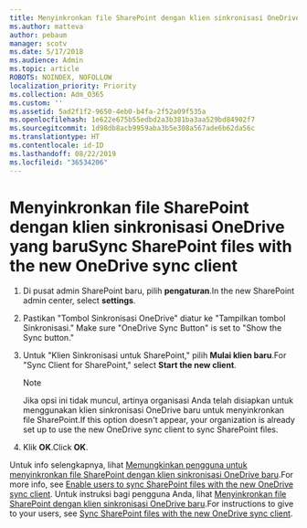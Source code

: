 ```yaml
---
title: Menyinkronkan file SharePoint dengan klien sinkronisasi OneDrive yang baru
ms.author: matteva
author: pebaum
manager: scotv
ms.date: 5/17/2018
ms.audience: Admin
ms.topic: article
ROBOTS: NOINDEX, NOFOLLOW
localization_priority: Priority
ms.collection: Adm_O365
ms.custom: ''
ms.assetid: 5ad2f1f2-9650-4eb0-b4fa-2f52a09f535a
ms.openlocfilehash: 1e622e675b55edbd2a3b381ba3aa529bd84902f7
ms.sourcegitcommit: 1d98db8acb9959aba3b5e308a567ade6b62da56c
ms.translationtype: HT
ms.contentlocale: id-ID
ms.lasthandoff: 08/22/2019
ms.locfileid: "36534206"
---
```

# <a name="sync-sharepoint-files-with-the-new-onedrive-sync-client"></a><span data-ttu-id="639bc-102">Menyinkronkan file SharePoint dengan klien sinkronisasi OneDrive yang baru</span><span class="sxs-lookup"><span data-stu-id="639bc-102">Sync SharePoint files with the new OneDrive sync client</span></span>

1. <span data-ttu-id="639bc-103">Di pusat admin SharePoint baru, pilih **pengaturan**.</span><span class="sxs-lookup"><span data-stu-id="639bc-103">In the new SharePoint admin center, select **settings**.</span></span>
    
2. <span data-ttu-id="639bc-104">Pastikan "Tombol Sinkronisasi OneDrive" diatur ke "Tampilkan tombol Sinkronisasi." </span><span class="sxs-lookup"><span data-stu-id="639bc-104">Make sure "OneDrive Sync Button" is set to "Show the Sync button."</span></span>
    
3. <span data-ttu-id="639bc-105">Untuk "Klien Sinkronisasi untuk SharePoint," pilih **Mulai klien baru**.</span><span class="sxs-lookup"><span data-stu-id="639bc-105">For "Sync Client for SharePoint," select **Start the new client**.</span></span>
    
    > [!NOTE]
    > <span data-ttu-id="639bc-106">Jika opsi ini tidak muncul, artinya organisasi Anda telah disiapkan untuk menggunakan klien sinkronisasi OneDrive baru untuk menyinkronkan file SharePoint.</span><span class="sxs-lookup"><span data-stu-id="639bc-106">If this option doesn't appear, your organization is already set up to use the new OneDrive sync client to sync SharePoint files.</span></span> 
  
4. <span data-ttu-id="639bc-107">Klik **OK**.</span><span class="sxs-lookup"><span data-stu-id="639bc-107">Click **OK**.</span></span>
    
<span data-ttu-id="639bc-108">Untuk info selengkapnya, lihat [Memungkinkan pengguna untuk menyinkronkan file SharePoint dengan klien sinkronisasi OneDrive baru](https://go.microsoft.com/fwlink/?linkid=866433).</span><span class="sxs-lookup"><span data-stu-id="639bc-108">For more info, see [Enable users to sync SharePoint files with the new OneDrive sync client](https://go.microsoft.com/fwlink/?linkid=866433).</span></span> <span data-ttu-id="639bc-109">Untuk instruksi bagi pengguna Anda, lihat [Menyinkronkan file SharePoint dengan klien sinkronisasi OneDrive baru](https://go.microsoft.com/fwlink/?linkid=866427).</span><span class="sxs-lookup"><span data-stu-id="639bc-109">For instructions to give to your users, see [Sync SharePoint files with the new OneDrive sync client](https://go.microsoft.com/fwlink/?linkid=866427).</span></span>
  

